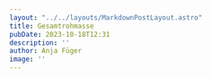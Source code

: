 ```yaml
---
layout: "../../layouts/MarkdownPostLayout.astro"
title: Gesamtrohmasse
pubDate: 2023-10-18T12:31
description: ''
author: Anja Füger
image: ''
---
```


